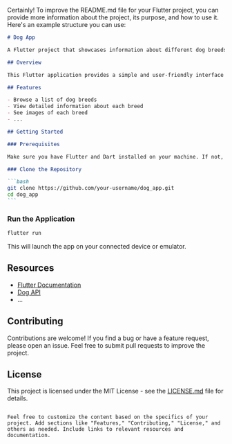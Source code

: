 Certainly! To improve the README.md file for your Flutter project, you can provide more information about the project, its purpose, and how to use it. Here's an example structure you can use:

````markdown
# Dog App

A Flutter project that showcases information about different dog breeds.

## Overview

This Flutter application provides a simple and user-friendly interface to explore various dog breeds. Users can view details, images, and characteristics of different dog breeds.

## Features

- Browse a list of dog breeds
- View detailed information about each breed
- See images of each breed
- ...

## Getting Started

### Prerequisites

Make sure you have Flutter and Dart installed on your machine. If not, follow the [Flutter installation guide](https://flutter.dev/docs/get-started/install).

### Clone the Repository

```bash
git clone https://github.com/your-username/dog_app.git
cd dog_app
```
````

### Run the Application

```bash
flutter run
```

This will launch the app on your connected device or emulator.

## Resources

- [Flutter Documentation](https://docs.flutter.dev/)
- [Dog API](https://dog.ceo/dog-api/)
- ...

## Contributing

Contributions are welcome! If you find a bug or have a feature request, please open an issue. Feel free to submit pull requests to improve the project.

## License

This project is licensed under the MIT License - see the [LICENSE.md](LICENSE.md) file for details.

```

Feel free to customize the content based on the specifics of your project. Add sections like "Features," "Contributing," "License," and others as needed. Include links to relevant resources and documentation.
```
